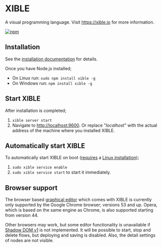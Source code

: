 # XIBLE
A visual programming language. Visit <https://xible.io> for more information.

[![npm](http://img.shields.io/npm/v/xible.svg?style=flat-square)](http://www.npmjs.org/xible)

## Installation
See the [installation documentation](https://xible.io/docs/installation) for details.

Once you have Node.js installed;
-   On Linux run: `sudo npm install xible -g`
-   On Windows run: `npm install xible -g`

## Start XIBLE
After installation is completed;
1. `xible server start`
2. Navigate to <http://localhost:9600>. Or replace "_localhost_" with the actual address of the machine where you installed XIBLE.

## Automatically start XIBLE
To automatically start XIBLE on boot ([requires](https://www.xible.io/docs/commandlinetools/xible.htm#service.enable) a [Linux installation](https://www.xible.io/docs/installation.htm#linux));
1. `sudo xible service enable`
2. `sudo xible service start` to start it immediately.

## Browser support
The browser based [graphical editor](http://xible.io/docs/editor/) which comes with XIBLE is currently only supported by the Google Chrome browser; versions 53 and up. Opera, which is based on the same engine as Chrome, is also supported starting from version 44.

Other browsers may work, but some editor functionality is unavailable if [Shadow DOM v1](http://caniuse.com/#search=shadow%20dom%20v1) is not implemented. It will be possible to start, stop and delete flows, but deploying and saving is disabled. Also, the detail settings of nodes are not visible.
